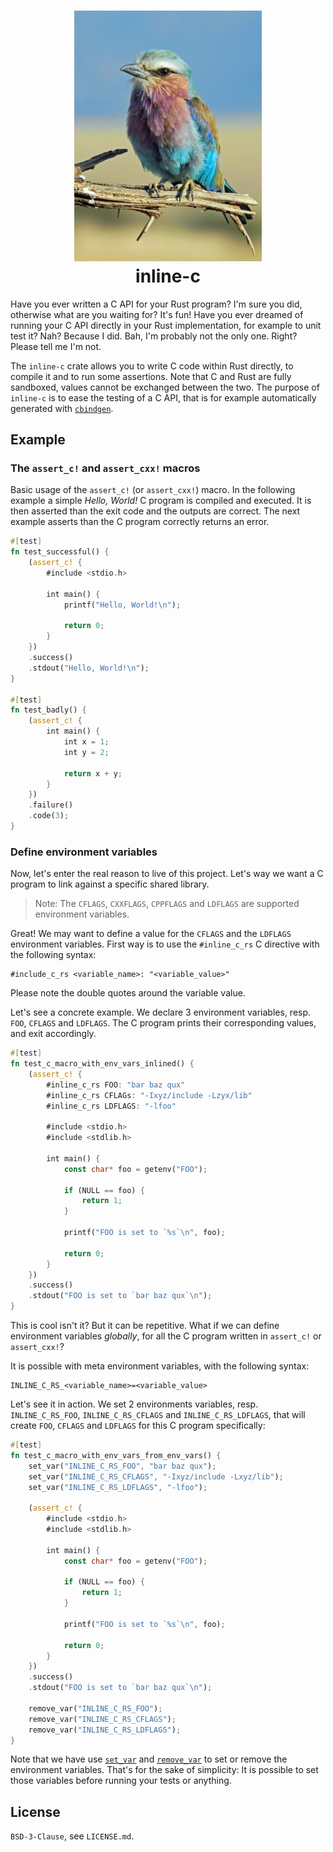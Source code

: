 <h1 align="center">
  <img src="./doc/lilac.jpg" alt="Lilac-breated Roller, by David Clode" width="300px" /><br />
  inline-c
</h1>

Have you ever written a C API for your Rust program? I'm sure you did,
otherwise what are you waiting for? It's fun! Have you ever dreamed
of running your C API directly in your Rust implementation, for
example to unit test it? Nah? Because I did. Bah, I'm probably not the
only one. Right? Please tell me I'm not.

The `inline-c` crate allows you to write C code within Rust directly,
to compile it and to run some assertions. Note that C and Rust are
fully sandboxed, values cannot be exchanged between the two. The
purpose of `inline-c` is to ease the testing of a C API, that is for
example automatically generated with [`cbindgen`].

## Example

### The `assert_c!` and `assert_cxx!` macros

Basic usage of the `assert_c!` (or `assert_cxx!`) macro. In the
following example a simple _Hello, World!_ C program is compiled and
executed. It is then asserted than the exit code and the outputs are
correct. The next example asserts than the C program correctly returns
an error.

```rust
#[test]
fn test_successful() {
    (assert_c! {
        #include <stdio.h>

        int main() {
            printf("Hello, World!\n");

            return 0;
        }
    })
    .success()
    .stdout("Hello, World!\n");
}

#[test]
fn test_badly() {
    (assert_c! {
        int main() {
            int x = 1;
            int y = 2;

            return x + y;
        }
    })
    .failure()
    .code(3);
}
```

### Define environment variables

Now, let's enter the real reason to live of this project. Let's way we
want a C program to link against a specific shared library.

> Note: The `CFLAGS`, `CXXFLAGS`, `CPPFLAGS` and `LDFLAGS` are
> supported environment variables.

Great! We may want to define a value for the `CFLAGS` and the
`LDFLAGS` environment variables. First way is to use the
`#inline_c_rs` C directive with the following syntax:

```
#include_c_rs <variable_name>: "<variable_value>"
```

Please note the double quotes around the variable value.

Let's see a concrete example. We declare 3 environment variables,
resp. `FOO`, `CFLAGS` and `LDFLAGS`. The C program prints their
corresponding values, and exit accordingly.

```rust
#[test]
fn test_c_macro_with_env_vars_inlined() {
    (assert_c! {
        #inline_c_rs FOO: "bar baz qux"
        #inline_c_rs CFLAGs: "-Ixyz/include -Lzyx/lib"
        #inline_c_rs LDFLAGS: "-lfoo"

        #include <stdio.h>
        #include <stdlib.h>

        int main() {
            const char* foo = getenv("FOO");

            if (NULL == foo) {
                return 1;
            }

            printf("FOO is set to `%s`\n", foo);

            return 0;
        }
    })
    .success()
    .stdout("FOO is set to `bar baz qux`\n");
}
```

This is cool isn't it? But it can be repetitive. What if we can define
environment variables _globally_, for all the C program written in
`assert_c!` or `assert_cxx!`?

It is possible with meta environment variables, with the following syntax:

```
INLINE_C_RS_<variable_name>=<variable_value>
```

Let's see it in action. We set 2 environments variables,
resp. `INLINE_C_RS_FOO`, `INLINE_C_RS_CFLAGS` and
`INLINE_C_RS_LDFLAGS`, that will create `FOO`, `CFLAGS` and `LDFLAGS`
for this C program specifically:

```rust
#[test]
fn test_c_macro_with_env_vars_from_env_vars() {
    set_var("INLINE_C_RS_FOO", "bar baz qux");
    set_var("INLINE_C_RS_CFLAGS", "-Ixyz/include -Lxyz/lib");
    set_var("INLINE_C_RS_LDFLAGS", "-lfoo");

    (assert_c! {
        #include <stdio.h>
        #include <stdlib.h>

        int main() {
            const char* foo = getenv("FOO");

            if (NULL == foo) {
                return 1;
            }

            printf("FOO is set to `%s`\n", foo);

            return 0;
        }
    })
    .success()
    .stdout("FOO is set to `bar baz qux`\n");

    remove_var("INLINE_C_RS_FOO");
    remove_var("INLINE_C_RS_CFLAGS");
    remove_var("INLINE_C_RS_LDFLAGS");
}
```

Note that we have use
[`set_var`](https://doc.rust-lang.org/std/env/fn.set_var.html) and
[`remove_var`](https://doc.rust-lang.org/std/env/fn.remove_var.html)
to set or remove the environment variables. That's for the sake of
simplicity: It is possible to set those variables before running your
tests or anything.

## License

`BSD-3-Clause`, see `LICENSE.md`.

[`cbindgen`]: https://github.com/eqrion/cbindgen/
